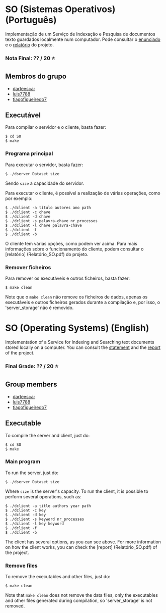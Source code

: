 # SO (Sistemas Operativos) (Português)
Implementação de um Serviço de Indexação e Pesquisa de documentos texto guardados localmente num computador. Pode consultar o [enunciado](Requisitos_SO.pdf) e o [relatório](Relatório_SO.pdf) do projeto.

### Nota Final: ?? / 20 ⭐️

## Membros do grupo

* [darteescar](https://github.com/darteescar)
* [luis7788](https://github.com/luis7788)
* [tiagofigueiredo7](https://github.com/tiagofigueiredo7)

## Executável

Para compilar o servidor e o cliente, basta fazer:

```console
$ cd SO
$ make
```

### Programa principal

Para executar o servidor, basta fazer:

```console
$ ./dserver Dataset size
```   
Sendo `size` a capacidade do servidor.

Para executar o cliente, é possível a realização de várias operações, como por exemplo:

```console
$ ./dclient -a título autores ano path
$ ./dclient -c chave
$ ./dclient -d chave
$ ./dclient -s palavra-chave nr_processos
$ ./dclient -l chave palavra-chave
$ ./dclient -f 
$ ./dclient -b
```

O cliente tem várias opções, como podem ver acima. Para mais informações sobre o funcionamento do cliente, podem consultar o [relatório] (Relatório_SO.pdf) do projeto.

### Remover ficheiros
Para remover os executáveis e outros ficheiros, basta fazer:

```console
$ make clean
```
Note que o `make clean` não remove os ficheiros de dados, apenas os executáveis e outros ficheiros gerados durante a compilação e, por isso, o 'server_storage' não é removido.

# SO (Operating Systems) (English)
Implementation of a Service for Indexing and Searching text documents stored locally on a computer. You can consult the [statement](Requisitos_SO.pdf) and the [report](Relatório_SO.pdf) of the project.

### Final Grade: ?? / 20 ⭐️

## Group members

* [darteescar](https://github.com/darteescar)
* [luis7788](https://github.com/luis7788)
* [tiagofigueiredo7](https://github.com/tiagofigueiredo7)

## Executable
To compile the server and client, just do:

```console
$ cd SO
$ make
```
### Main program
To run the server, just do:

```console
$ ./dserver Dataset size
```   
Where `size` is the server's capacity.
To run the client, it is possible to perform several operations, such as:

```console
$ ./dclient -a title authors year path
$ ./dclient -c key
$ ./dclient -d key
$ ./dclient -s keyword nr_processes
$ ./dclient -l key keyword
$ ./dclient -f 
$ ./dclient -b
```
The client has several options, as you can see above. For more information on how the client works, you can check the [report] (Relatório_SO.pdf) of the project.
### Remove files
To remove the executables and other files, just do:

```console
$ make clean
```
Note that `make clean` does not remove the data files, only the executables and other files generated during compilation, so 'server_storage' is not removed.
